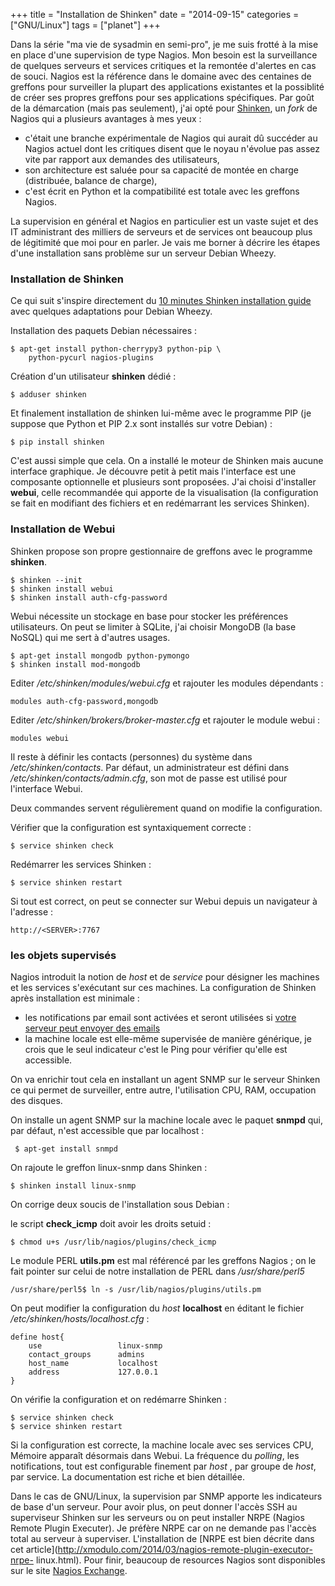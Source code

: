 +++
title = "Installation de Shinken"
date = "2014-09-15"
categories = ["GNU/Linux"]
tags = ["planet"]
+++

Dans la série "ma vie de sysadmin en semi-pro", je me suis frotté à la mise
en place d'une supervision de type Nagios. Mon besoin est la surveillance de
quelques serveurs et services critiques et la remontée d'alertes en cas de
souci. Nagios est la référence dans le domaine avec des centaines de greffons
pour surveiller la plupart des applications existantes et la possiblité de
créer ses propres greffons pour ses applications spécifiques. Par goût de la
démarcation (mais pas seulement), j'ai opté pour
[Shinken](https://fr.wikipedia.org/wiki/Shinken_%28logiciel%29), un
*fork* de Nagios qui a plusieurs avantages à mes yeux :

-   c'était une branche expérimentale de Nagios qui aurait dû succéder au Nagios actuel dont les critiques disent que le noyau n'évolue pas assez vite par rapport aux demandes des utilisateurs,
-   son architecture est saluée pour sa capacité de montée en charge (distribuée, balance de charge),
-   c'est écrit en Python et la compatibilité est totale avec les greffons Nagios.

La supervision en général et Nagios en particulier est un vaste sujet et des
IT administrant des milliers de serveurs et de services ont beaucoup plus de
légitimité que moi pour en parler. Je vais me borner à décrire les étapes
d'une installation sans problème sur un serveur Debian Wheezy.

### Installation de Shinken

Ce qui suit s'inspire directement du [10 minutes Shinken installation guide](https://shinken.readthedocs.org/en/latest/02_gettingstarted/installations/shinken-installation.html) avec quelques adaptations pour Debian Wheezy.

Installation des paquets Debian nécessaires :

    $ apt-get install python-cherrypy3 python-pip \
        python-pycurl nagios-plugins

Création d'un utilisateur **shinken** dédié :

    $ adduser shinken

Et finalement installation de shinken lui-même avec le programme PIP (je suppose que Python et PIP 2.x sont installés sur votre Debian) :

    $ pip install shinken

C'est aussi simple que cela. On a installé le moteur de Shinken mais aucune
interface graphique. Je découvre petit à petit mais l'interface est une
composante optionnelle et plusieurs sont proposées. J'ai choisi
d'installer **webui**, celle recommandée qui apporte de la visualisation (la
configuration se fait en modifiant des fichiers et en redémarrant les
services Shinken).

### Installation de Webui

Shinken propose son propre gestionnaire de greffons avec le programme **shinken**.

    $ shinken --init
    $ shinken install webui
    $ shinken install auth-cfg-password

Webui nécessite un stockage en base pour stocker les préférences
utilisateurs. On peut se limiter à SQLite, j'ai choisir MongoDB (la base
NoSQL) qui me sert à d'autres usages.

    $ apt-get install mongodb python-pymongo
    $ shinken install mod-mongodb

Editer */etc/shinken/modules/webui.cfg* et rajouter les modules dépendants :

    modules auth-cfg-password,mongodb

Editer */etc/shinken/brokers/broker-master.cfg* et rajouter le module webui :

    modules webui

Il reste à définir les contacts (personnes) du système dans
*/etc/shinken/contacts*. Par défaut, un administrateur est défini dans
*/etc/shinken/contacts/admin.cfg*, son mot de passe est utilisé pour
l'interface Webui.

Deux commandes servent régulièrement quand on modifie la configuration.

Vérifier que la configuration est syntaxiquement correcte :

    $ service shinken check

Redémarrer les services Shinken :

    $ service shinken restart

Si tout est correct, on peut se connecter sur Webui depuis un navigateur à l'adresse :

    http://<SERVER>:7767



### les objets supervisés

Nagios introduit la notion de *host* et de *service* pour désigner les
machines et les services s'exécutant sur ces machines. La configuration de
Shinken après installation est minimale :

-    les notifications par email sont activées et seront utilisées si [votre serveur peut envoyer des emails](http://blogduyax.madyanne.fr/smtp-relay-avec-qmail-sur-debian-wheezy.html)
-    la machine locale est elle-même supervisée de manière générique, je crois que le seul indicateur c'est le Ping pour vérifier qu'elle est accessible.

On va enrichir tout cela en installant un agent SNMP sur le serveur Shinken ce qui permet de surveiller, entre autre, l'utilisation CPU, RAM, occupation des disques.

On installe un agent SNMP sur la machine locale avec le paquet **snmpd** qui, par défaut, n'est accessible que par localhost :

     $ apt-get install snmpd

On rajoute le greffon linux-snmp dans Shinken :

    $ shinken install linux-snmp

On corrige deux soucis de l'installation sous Debian :

le script **check_icmp** doit avoir les droits setuid :

    $ chmod u+s /usr/lib/nagios/plugins/check_icmp

Le module PERL **utils.pm** est mal référencé par les greffons Nagios ; on le
fait pointer sur celui de notre installation de PERL dans */usr/share/perl5*

    /usr/share/perl5$ ln -s /usr/lib/nagios/plugins/utils.pm

On peut modifier la configuration du *host* **localhost** en éditant le fichier */etc/shinken/hosts/localhost.cfg* :

    define host{
        use                 linux-snmp
        contact_groups      admins
        host_name           localhost
        address             127.0.0.1
    }

On vérifie la configuration et on redémarre Shinken :

    $ service shinken check
    $ service shinken restart

Si la configuration est correcte, la machine locale avec ses services CPU,
Mémoire apparaît désormais dans Webui. La fréquence du *polling*, les
notifications, tout est configurable finement par *host* , par groupe de
*host*, par service. La documentation est riche et bien détaillée.

Dans le cas de GNU/Linux, la supervision par SNMP apporte les indicateurs de
base d'un serveur. Pour avoir plus, on peut donner l'accès SSH au superviseur
Shinken sur les serveurs ou on peut installer NRPE (Nagios Remote Plugin
Executer). Je préfère NRPE car on ne demande pas l'accès total au serveur à
superviser. L'installation de [NRPE est bien décrite dans cet
article](http://xmodulo.com/2014/03/nagios-remote-plugin-executor-nrpe-
linux.html). Pour finir, beaucoup de resources Nagios sont disponibles sur
le site [Nagios Exchange](http://exchange.nagios.org).

